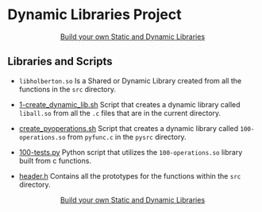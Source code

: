 # Dynamic Libraries Project


<p align="center">
   <a href="Medium">Build your own Static and Dynamic Libraries</a>
</p>


## Libraries and Scripts

* `libholberton.so` Is a Shared or Dynamic Library created from all the functions
  in the `src` directory.

* [1-create_dynamic_lib.sh](../0x00-c_dynamic_libraries/1-create_dynamic_lib.sh) Script that creates a dynamic library called `liball.so` from all the `.c` files that are in the current directory.

* [create_pyoperations.sh](../0x00-c_dynamic_libraries/create_pyoperations.sh) Script that creates a dynamic library called `100-operations.so` from `pyfunc.c` in the `pysrc` directory.

* [100-tests.py](../0x00-c_dynamic_libraries/100-tests.py) Python script that utilizes the `100-operations.so` library built from c functions.

* [header.h](../0x00-c_dynamic_libraries/holberton.h) Contains all the prototypes for the functions within the `src` directory.

<p align="center">
   <a href="Medium">Build your own Static and Dynamic Libraries</a>
</p>